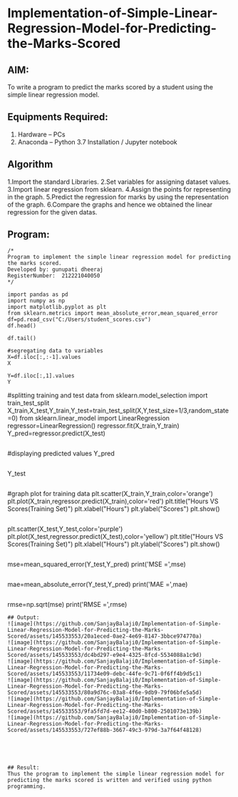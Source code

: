 # Implementation-of-Simple-Linear-Regression-Model-for-Predicting-the-Marks-Scored

## AIM:
To write a program to predict the marks scored by a student using the simple linear regression model.

## Equipments Required:
1. Hardware – PCs
2. Anaconda – Python 3.7 Installation / Jupyter notebook

## Algorithm
1.Import the standard Libraries. 2.Set variables for assigning dataset values. 3.Import linear regression from sklearn. 4.Assign the points for representing in the graph. 5.Predict the regression for marks by using the representation of the graph. 6.Compare the graphs and hence we obtained the linear regression for the given datas.

## Program:
~~~
/*
Program to implement the simple linear regression model for predicting the marks scored.
Developed by: gunupati dheeraj
RegisterNumber:  212221040050
*/
~~~
~~~
import pandas as pd
import numpy as np
import matplotlib.pyplot as plt
from sklearn.metrics import mean_absolute_error,mean_squared_error
df=pd.read_csv("C:/Users/student_scores.csv")
df.head()
~~~
~~~
df.tail()
~~~
~~~
#segregating data to variables
X=df.iloc[:,:-1].values
X
~~~
~~~
Y=df.iloc[:,1].values
Y
~~~

#splitting training and test data
from sklearn.model_selection import train_test_split
X_train,X_test,Y_train,Y_test=train_test_split(X,Y,test_size=1/3,random_state=0)
from sklearn.linear_model import LinearRegression
regressor=LinearRegression()
regressor.fit(X_train,Y_train)
Y_pred=regressor.predict(X_test)
~~~
~~~
#displaying predicted values
Y_pred
~~~
~~~
Y_test
~~~
~~~
#graph plot for training data
plt.scatter(X_train,Y_train,color='orange')
plt.plot(X_train,regressor.predict(X_train),color='red')
plt.title("Hours VS Scores(Training Set)")
plt.xlabel("Hours")
plt.ylabel("Scores")
plt.show()
~~~
~~~
plt.scatter(X_test,Y_test,color='purple')
plt.plot(X_test,regressor.predict(X_test),color='yellow')
plt.title("Hours VS Scores(Training Set)")
plt.xlabel("Hours")
plt.ylabel("Scores")
plt.show()
~~~
~~~
mse=mean_squared_error(Y_test,Y_pred)
print('MSE =',mse)
~~~
~~~
mae=mean_absolute_error(Y_test,Y_pred)
print('MAE =',mae)
~~~
~~~
rmse=np.sqrt(mse)
print('RMSE =',rmse)

~~~
## Output:
![image](https://github.com/SanjayBalaji0/Implementation-of-Simple-Linear-Regression-Model-for-Predicting-the-Marks-Scored/assets/145533553/20a1eced-0ae2-4e69-8147-3bbce974770a)
![image](https://github.com/SanjayBalaji0/Implementation-of-Simple-Linear-Regression-Model-for-Predicting-the-Marks-Scored/assets/145533553/dc4bd297-e9e4-4325-8fcd-5534088a1c9d)
![image](https://github.com/SanjayBalaji0/Implementation-of-Simple-Linear-Regression-Model-for-Predicting-the-Marks-Scored/assets/145533553/11734e09-debc-44fe-9c71-0f6ff4b9d5c1)
![image](https://github.com/SanjayBalaji0/Implementation-of-Simple-Linear-Regression-Model-for-Predicting-the-Marks-Scored/assets/145533553/80a9d76c-03a8-4f6e-9db9-79f06bfe5a5d)
![image](https://github.com/SanjayBalaji0/Implementation-of-Simple-Linear-Regression-Model-for-Predicting-the-Marks-Scored/assets/145533553/9fa5fd7d-ee12-40d0-b800-2501073e139b)
![image](https://github.com/SanjayBalaji0/Implementation-of-Simple-Linear-Regression-Model-for-Predicting-the-Marks-Scored/assets/145533553/727ef88b-3667-49c3-979d-3a7f64f48128)





## Result:
Thus the program to implement the simple linear regression model for predicting the marks scored is written and verified using python programming.
